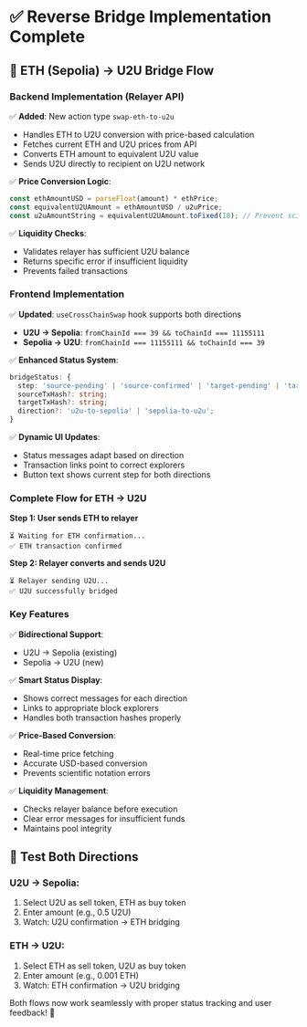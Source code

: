 # ✅ Reverse Bridge Implementation Complete

## 🔄 ETH (Sepolia) → U2U Bridge Flow

### **Backend Implementation (Relayer API)**

✅ **Added**: New action type `swap-eth-to-u2u`
- Handles ETH to U2U conversion with price-based calculation
- Fetches current ETH and U2U prices from API
- Converts ETH amount to equivalent U2U value
- Sends U2U directly to recipient on U2U network

✅ **Price Conversion Logic**:
```typescript
const ethAmountUSD = parseFloat(amount) * ethPrice;
const equivalentU2UAmount = ethAmountUSD / u2uPrice;
const u2uAmountString = equivalentU2UAmount.toFixed(18); // Prevent scientific notation
```

✅ **Liquidity Checks**:
- Validates relayer has sufficient U2U balance
- Returns specific error if insufficient liquidity
- Prevents failed transactions

### **Frontend Implementation**

✅ **Updated**: `useCrossChainSwap` hook supports both directions
- **U2U → Sepolia**: `fromChainId === 39 && toChainId === 11155111`
- **Sepolia → U2U**: `fromChainId === 11155111 && toChainId === 39`

✅ **Enhanced Status System**:
```typescript
bridgeStatus: {
  step: 'source-pending' | 'source-confirmed' | 'target-pending' | 'target-confirmed' | 'error';
  sourceTxHash?: string;
  targetTxHash?: string;
  direction?: 'u2u-to-sepolia' | 'sepolia-to-u2u';
}
```

✅ **Dynamic UI Updates**:
- Status messages adapt based on direction
- Transaction links point to correct explorers
- Button text shows current step for both directions

### **Complete Flow for ETH → U2U**

**Step 1: User sends ETH to relayer**
```
⏳ Waiting for ETH confirmation...
✅ ETH transaction confirmed
```

**Step 2: Relayer converts and sends U2U**
```
⏳ Relayer sending U2U...
✅ U2U successfully bridged
```

### **Key Features**

✅ **Bidirectional Support**:
- U2U → Sepolia (existing)
- Sepolia → U2U (new)

✅ **Smart Status Display**:
- Shows correct messages for each direction
- Links to appropriate block explorers
- Handles both transaction hashes properly

✅ **Price-Based Conversion**:
- Real-time price fetching
- Accurate USD-based conversion
- Prevents scientific notation errors

✅ **Liquidity Management**:
- Checks relayer balance before execution
- Clear error messages for insufficient funds
- Maintains pool integrity

## 🚀 Test Both Directions

### **U2U → Sepolia**:
1. Select U2U as sell token, ETH as buy token
2. Enter amount (e.g., 0.5 U2U)
3. Watch: U2U confirmation → ETH bridging

### **ETH → U2U**:
1. Select ETH as sell token, U2U as buy token  
2. Enter amount (e.g., 0.001 ETH)
3. Watch: ETH confirmation → U2U bridging

Both flows now work seamlessly with proper status tracking and user feedback! 🎉
